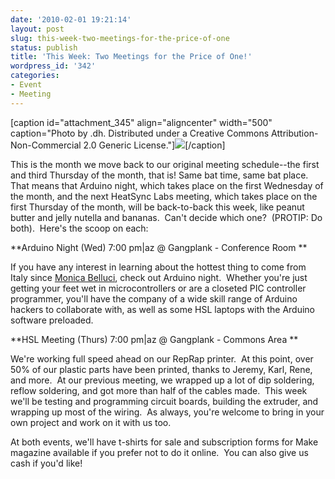 ```yaml
---
date: '2010-02-01 19:21:14'
layout: post
slug: this-week-two-meetings-for-the-price-of-one
status: publish
title: 'This Week: Two Meetings for the Price of One!'
wordpress_id: '342'
categories:
- Event
- Meeting
---
```





[caption id="attachment_345" align="aligncenter" width="500" caption="Photo by .dh. Distributed under a Creative Commons Attribution-Non-Commercial 2.0 Generic License."][![](http://www.heatsynclabs.org/wp-content/uploads/2010/02/skyler_reprap_board.jpg)](http://www.flickr.com/photos/25968780@N03/4323233215/in/pool-1298721@N24)[/caption]

This is the month we move back to our original meeting schedule--the first and third Thursday of the month, that is!  Same bat time, same bat place.  That means that Arduino night, which takes place on the first Wednesday of the month, and the next HeatSync Labs meeting, which takes place on the first Thursday of the month, will be back-to-back this week, like peanut butter and jelly nutella and bananas.  Can't decide which one?  (PROTIP: Do both).  Here's the scoop on each:

**Arduino Night (Wed) 7:00 pm|az @ Gangplank - Conference Room
**

If you have any interest in learning about the hottest thing to come from Italy since [Monica Belluci](http://www.flickr.com/photos/25968780@N03/4323962850/), check out Arduino night.  Whether you're just getting your feet wet in microcontrollers or are a closeted PIC controller programmer, you'll have the company of a wide skill range of Arduino hackers to collaborate with, as well as some HSL laptops with the Arduino software preloaded.

**HSL Meeting (Thurs) 7:00 pm|az @ Gangplank - Commons Area
**

We're working full speed ahead on our RepRap printer.  At this point, over 50% of our plastic parts have been printed, thanks to Jeremy, Karl, Rene, and more.  At our previous meeting, we wrapped up a lot of dip soldering, reflow soldering, and got more than half of the cables made.  This week we'll be testing and programming circuit boards, building the extruder, and wrapping up most of the wiring.  As always, you're welcome to bring in your own project and work on it with us too.

At both events, we'll have t-shirts for sale and subscription forms for Make magazine available if you prefer not to do it online.  You can also give us cash if you'd like!
